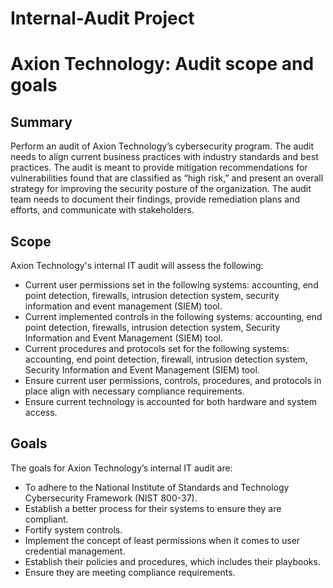 # Internal-Audit Project

<h1>Axion Technology: Audit scope and goals</h1>

<h2>Summary</h2>
<p>Perform an audit of Axion Technology’s cybersecurity program. The audit needs to align current business practices with industry standards and best practices. The audit is meant to provide mitigation recommendations for vulnerabilities found that are classified as “high risk,” and present an overall strategy for improving the security posture of the organization. The audit team needs to document their findings, provide remediation plans and efforts, and communicate with stakeholders.</p>

<h2>Scope</h2>
<p>Axion Technology's internal IT audit will assess the following:</p>
<ul>
  <li>Current user permissions set in the following systems: accounting, end point detection, firewalls, intrusion detection system, security information and event management (SIEM) tool.</li>
  <li>Current implemented controls in the following systems: accounting, end point detection, firewalls, intrusion detection system, Security Information and Event Management (SIEM) tool.</li>
  <li>Current procedures and protocols set for the following systems: accounting, end point detection, firewall, intrusion detection system, Security Information and Event Management (SIEM) tool.</li>
  <li>Ensure current user permissions, controls, procedures, and protocols in place align with necessary compliance requirements.</li>
  <li>Ensure current technology is accounted for both hardware and system access.</li>
</ul>

<h2>Goals</h2>
<p>The goals for Axion Technology’s internal IT audit are:</p>
<ul>
  <li>To adhere to the National Institute of Standards and Technology Cybersecurity Framework (NIST 800-37).</li>
  <li>Establish a better process for their systems to ensure they are compliant.</li>
  <li>Fortify system controls.</li>
  <li>Implement the concept of least permissions when it comes to user credential management.</li>
  <li>Establish their policies and procedures, which includes their playbooks.</li>
  <li>Ensure they are meeting compliance requirements.</li>
</ul>
